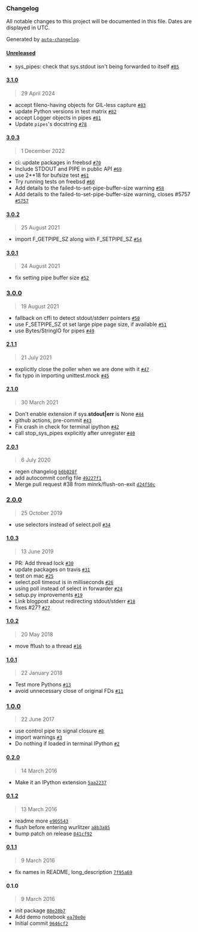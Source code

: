 ### Changelog

All notable changes to this project will be documented in this file. Dates are displayed in UTC.

Generated by [`auto-changelog`](https://github.com/CookPete/auto-changelog).

#### [Unreleased](https://github.com/minrk/wurlitzer/compare/3.1.0...HEAD)

- sys_pipes: check that sys.stdout isn't being forwarded to itself [`#85`](https://github.com/minrk/wurlitzer/pull/85)

#### [3.1.0](https://github.com/minrk/wurlitzer/compare/3.0.3...3.1.0)

> 29 April 2024

- accept fileno-having objects for GIL-less capture [`#83`](https://github.com/minrk/wurlitzer/pull/83)
- update Python versions in test matrix [`#82`](https://github.com/minrk/wurlitzer/pull/82)
- accept Logger objects in pipes [`#81`](https://github.com/minrk/wurlitzer/pull/81)
- Update `pipes`'s docstring [`#78`](https://github.com/minrk/wurlitzer/pull/78)

#### [3.0.3](https://github.com/minrk/wurlitzer/compare/3.0.2...3.0.3)

> 1 December 2022

- ci: update packages in freebsd [`#70`](https://github.com/minrk/wurlitzer/pull/70)
- Include STDOUT and PIPE in public API [`#69`](https://github.com/minrk/wurlitzer/pull/69)
- use 2\*\*18 for bufsize test [`#61`](https://github.com/minrk/wurlitzer/pull/61)
- Try running tests on freebsd [`#60`](https://github.com/minrk/wurlitzer/pull/60)
- Add details to the failed-to-set-pipe-buffer-size warning [`#58`](https://github.com/minrk/wurlitzer/pull/58)
- Add details to the failed-to-set-pipe-buffer-size warning, closes #5757 [`#5757`](https://github.com/minrk/wurlitzer/issues/5757)

#### [3.0.2](https://github.com/minrk/wurlitzer/compare/3.0.1...3.0.2)

> 25 August 2021

- import F_GETPIPE_SZ along with F_SETPIPE_SZ [`#54`](https://github.com/minrk/wurlitzer/pull/54)

#### [3.0.1](https://github.com/minrk/wurlitzer/compare/3.0.0...3.0.1)

> 24 August 2021

- fix setting pipe buffer size [`#52`](https://github.com/minrk/wurlitzer/pull/52)

### [3.0.0](https://github.com/minrk/wurlitzer/compare/2.1.1...3.0.0)

> 19 August 2021

- fallback on cffi to detect stdout/stderr pointers [`#50`](https://github.com/minrk/wurlitzer/pull/50)
- use F_SETPIPE_SZ ot set large pipe page size, if available [`#51`](https://github.com/minrk/wurlitzer/pull/51)
- use Bytes/StringIO for pipes [`#49`](https://github.com/minrk/wurlitzer/pull/49)

#### [2.1.1](https://github.com/minrk/wurlitzer/compare/2.1.0...2.1.1)

> 21 July 2021

- explicitly close the poller when we are done with it [`#47`](https://github.com/minrk/wurlitzer/pull/47)
- fix typo in importing unittest.mock [`#45`](https://github.com/minrk/wurlitzer/pull/45)

#### [2.1.0](https://github.com/minrk/wurlitzer/compare/2.0.1...2.1.0)

> 30 March 2021

- Don't enable extension if sys.**stdout|err** is None [`#44`](https://github.com/minrk/wurlitzer/pull/44)
- github actions, pre-commit [`#43`](https://github.com/minrk/wurlitzer/pull/43)
- Fix crash in check for terminal ipython [`#42`](https://github.com/minrk/wurlitzer/pull/42)
- call stop_sys_pipes explicitly after unregister [`#40`](https://github.com/minrk/wurlitzer/pull/40)

#### [2.0.1](https://github.com/minrk/wurlitzer/compare/2.0.0...2.0.1)

> 6 July 2020

- regen changelog [`b0b028f`](https://github.com/minrk/wurlitzer/commit/b0b028f12e129844d813718d94656ab7e2a89678)
- add autocommit config file [`49227f1`](https://github.com/minrk/wurlitzer/commit/49227f18edaac240602f4dd37fc8ed79e372825c)
- Merge pull request #38 from minrk/flush-on-exit [`d24f50c`](https://github.com/minrk/wurlitzer/commit/d24f50c611164a3468622ca2ed80efc3abec8641)

### [2.0.0](https://github.com/minrk/wurlitzer/compare/1.0.3...2.0.0)

> 25 October 2019

- use selectors instead of select.poll [`#34`](https://github.com/minrk/wurlitzer/pull/34)

#### [1.0.3](https://github.com/minrk/wurlitzer/compare/1.0.2...1.0.3)

> 13 June 2019

- PR: Add thread lock [`#30`](https://github.com/minrk/wurlitzer/pull/30)
- update packages on travis [`#31`](https://github.com/minrk/wurlitzer/pull/31)
- test on mac [`#25`](https://github.com/minrk/wurlitzer/pull/25)
- select.poll timeout is in milliseconds [`#26`](https://github.com/minrk/wurlitzer/pull/26)
- using poll instead of select in forwarder [`#24`](https://github.com/minrk/wurlitzer/pull/24)
- setup.py improvements [`#19`](https://github.com/minrk/wurlitzer/pull/19)
- Link blogpost about redirecting stdout/stderr [`#18`](https://github.com/minrk/wurlitzer/pull/18)
- fixes #27? [`#27`](https://github.com/minrk/wurlitzer/issues/27)

#### [1.0.2](https://github.com/minrk/wurlitzer/compare/1.0.1...1.0.2)

> 20 May 2018

- move fflush to a thread [`#16`](https://github.com/minrk/wurlitzer/pull/16)

#### [1.0.1](https://github.com/minrk/wurlitzer/compare/1.0.0...1.0.1)

> 22 January 2018

- Test more Pythons [`#13`](https://github.com/minrk/wurlitzer/pull/13)
- avoid unnecessary close of original FDs [`#11`](https://github.com/minrk/wurlitzer/pull/11)

### [1.0.0](https://github.com/minrk/wurlitzer/compare/0.2.0...1.0.0)

> 22 June 2017

- use control pipe to signal closure [`#8`](https://github.com/minrk/wurlitzer/pull/8)
- import warnings [`#3`](https://github.com/minrk/wurlitzer/pull/3)
- Do nothing if loaded in terminal IPython [`#2`](https://github.com/minrk/wurlitzer/pull/2)

#### [0.2.0](https://github.com/minrk/wurlitzer/compare/0.1.2...0.2.0)

> 14 March 2016

- Make it an IPython extension [`5aa2237`](https://github.com/minrk/wurlitzer/commit/5aa22375de5516915bb1cb9168e04430933e86a6)

#### [0.1.2](https://github.com/minrk/wurlitzer/compare/0.1.1...0.1.2)

> 13 March 2016

- readme more [`e905543`](https://github.com/minrk/wurlitzer/commit/e9055432933b29a70246299f2534e44af01c7edb)
- flush before entering wurlitzer [`a8b3a85`](https://github.com/minrk/wurlitzer/commit/a8b3a856a576fe50e8771fddad7fcf3b21ae3285)
- bump patch on release [`841cf92`](https://github.com/minrk/wurlitzer/commit/841cf922a77fd1a954ff968530d096ecfc1879aa)

#### [0.1.1](https://github.com/minrk/wurlitzer/compare/0.1.0...0.1.1)

> 9 March 2016

- fix names in README, long_description [`7f95a69`](https://github.com/minrk/wurlitzer/commit/7f95a690985e9ff2e7360c2c433fa9b9187f8758)

#### 0.1.0

> 9 March 2016

- init package [`88e28b7`](https://github.com/minrk/wurlitzer/commit/88e28b7685806006fdd3c9a2021705be1b9fbbed)
- Add demo notebook [`ea70e0e`](https://github.com/minrk/wurlitzer/commit/ea70e0e1f82ccb2e3283b6baf2c1d91c0b05ac8a)
- Initial commit [`9646cf2`](https://github.com/minrk/wurlitzer/commit/9646cf2417cc46c61d1f6437f8f76efa56ccf2d8)
